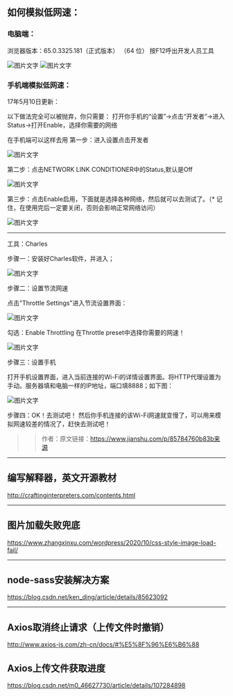 ## 如何模拟低网速：

### 电脑端：

浏览器版本：65.0.3325.181（正式版本） （64 位） 按F12呼出开发人员工具 

![图片文字](./imgs/1.png)
![图片文字](./imgs/2.png)





### 手机端模拟低网速：

17年5月10日更新：

以下做法完全可以被抛弃，你只需要：
打开你手机的“设置”->点击“开发者”->进入Status->打开Enable，选择你需要的网络

在手机端可以这样去用
第一步：进入设置点击开发者


![图片文字](./imgs/3.png)

第二步：点击NETWORK LINK CONDITIONER中的Status,默认是Off

![图片文字](./imgs/4.png)


第三步：点击Enable启用，下面就是选择各种网络，然后就可以去测试了。（* 记住，在使用完后一定要关闭，否则会影响正常网络访问）

![图片文字](./imgs/5.png)



--------------------------------------------------------------------------------


工具：Charles

步骤一：安装好Charles软件，并进入；



![图片文字](./imgs/6.png)



步骤二：设置节流网速

点击"Throttle Settings"进入节流设置界面：


![图片文字](./imgs/7.png)



勾选：Enable Throttling
在Throttle preset中选择你需要的网速！

![图片文字](./imgs/8.png)



步骤三：设置手机

打开手机设置界面，进入当前连接的Wi-Fi的详情设置界面。将HTTP代理设置为手动。服务器填和电脑一样的IP地址，端口填8888；如下图：



![图片文字](./imgs/9.png)






步骤四：OK！去测试吧！
然后你手机连接的该Wi-Fi网速就变慢了，可以用来模拟网速较差的情况了，赶快去测试吧！

>> 作者：原文链接：https://www.jianshu.com/p/85784760b83b来源


-----


## 编写解释器，英文开源教材

http://craftinginterpreters.com/contents.html

---

## 图片加载失败兜底

https://www.zhangxinxu.com/wordpress/2020/10/css-style-image-load-fail/

---

## node-sass安装解决方案

https://blog.csdn.net/ken_ding/article/details/85623092


----

##  Axios取消终止请求（上传文件时撤销）
http://www.axios-js.com/zh-cn/docs/#%E5%8F%96%E6%B6%88 
##  Axios上传文件获取进度
https://blog.csdn.net/m0_46627730/article/details/107284898